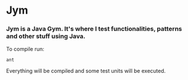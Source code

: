 # Jym 
### Jym is a Java Gym. It's where I test functionalities, patterns and other stuff using Java.

To compile run:

`ant` 

Everything will be compiled and some test units will be executed.
